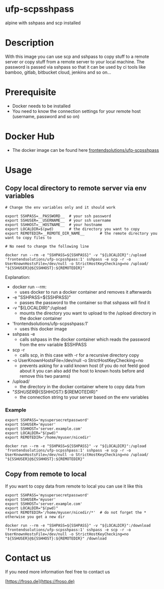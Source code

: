 # ufp-scpsshpass
alpine with sshpass and scp installed 

# Description 

With this image you can use scp and sshpass to copy stuff to a remote server or copy stuff from a remote server to your local machine. The password is passed via sshpass so that it can be used by ci tools like bamboo, gitlab, bitbucket cloud, jenkins and so on...

# Prerequisite

* Docker needs to be installed
* You need to know the connection settings for your remote host (username, password and so on)

# Docker Hub

* The docker image can be found here 
[frontendsolutions/ufp-scpsshpass](https://hub.docker.com/r/frontendsolutions/ufp-scpsshpass)

# Usage

## Copy local directory to remote server via env variables

```
# Change the env variables only and it should work

export SSHPASS=__PASSWORD__  # your ssh password
export SSHUSER=__USERNAME__  # your ssh username
export SSHHOST=__HOSTNAME__  # your hostname
export LOCALDIR=$(pwd)       # the directory you want to copy
export REMOTEDIR=__REMOTE_DIR_NAME__       # the remote directory you want to copy files to

# No need to change the following line

docker run --rm -e "SSHPASS=${SSHPASS}" -v "${LOCALDIR}":/upload 'frontendsolutions/ufp-scpsshpass:1' sshpass -e scp -r -o UserKnownHostsFile=/dev/null -o StrictHostKeyChecking=no /upload/ "${SSHUSER}@${SSHHOST}:${REMOTEDIR}"
```

Explanation:

* docker run --rm: 
	* uses docker to run a docker container and removes it afterwards
* -e "SSHPASS=${SSHPASS}"
	* passes the password to the container so that sshpass will find it
* -v "${LOCALDIR}":/upload
	* mounts the directory you want to upload to the /upload directory in the docker container
* 'frontendsolutions/ufp-scpsshpass:1'
	* uses this docker image
* sshpass -e 
	* calls sshpass in the docker container which reads the password from the env variable $SSHPASS
* scp -r
	* calls scp, in this case with -r for a recursive directory copy
* -o UserKnownHostsFile=/dev/null -o StrictHostKeyChecking=no 
	* prevents asking for a valid known host (if you do not feeld good about it you can also add the host to known hosts before and remove this two params)
* /upload/ 
	* the directory in the docker container where to copy data from
* "${SSHUSER}@${SSHHOST}:${REMOTEDIR}"
	* the connection string to your server based on the env variables

### Example

```
export SSHPASS='mysupersecretpassword'
export SSHUSER='myuser'
export SSHHOST='server.example.com'
export LOCALDIR="$(pwd)"          
export REMOTEDIR='/home/myuser/nicedir'

docker run --rm -e "SSHPASS=${SSHPASS}" -v "${LOCALDIR}":/upload 'frontendsolutions/ufp-scpsshpass:1' sshpass -e scp -r -o UserKnownHostsFile=/dev/null -o StrictHostKeyChecking=no /upload/ "${SSHUSER}@${SSHHOST}:${REMOTEDIR}"
```

## Copy from remote to local

If you want to copy data from remote to local you can use it like this 

```
export SSHPASS='mysupersecretpassword'
export SSHUSER='myuser'
export SSHHOST='server.example.com'
export LOCALDIR="$(pwd)"          
export REMOTEDIR='/home/myuser/nicedir/*'  # do not forget the * otherwise you get a new dir

docker run --rm -e "SSHPASS=${SSHPASS}" -v "${LOCALDIR}":/download 'frontendsolutions/ufp-scpsshpass:1' sshpass -e scp -r -o UserKnownHostsFile=/dev/null -o StrictHostKeyChecking=no  "${SSHUSER}@${SSHHOST}:${REMOTEDIR}" /download
```

# Contact us

If you need more information feel free to contact us 

[https://froso.de](https://froso.de)